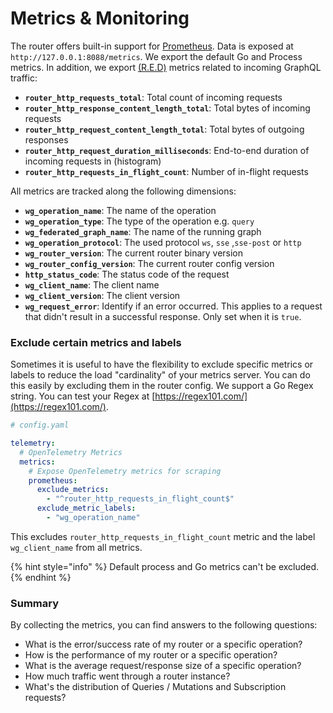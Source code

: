 # Metrics & Monitoring

The router offers built-in support for [Prometheus](https://prometheus.io/). Data is exposed at `http://127.0.0.1:8088/metrics`. We export the default Go and Process metrics. In addition, we export [(R.E.D)](https://thenewstack.io/monitoring-microservices-red-method/) metrics related to incoming GraphQL traffic:

* **`router_http_requests_total`**: Total count of incoming requests
* **`router_http_response_content_length_total`**: Total bytes of incoming requests
* **`router_http_request_content_length_total`**: Total bytes of outgoing responses
* **`router_http_request_duration_milliseconds`**: End-to-end duration of incoming requests in (histogram)
* **`router_http_requests_in_flight_count`**: Number of in-flight requests

All metrics are tracked along the following dimensions:

* **`wg_operation_name`**: The name of the operation
* **`wg_operation_type`**: The type of the operation e.g. `query`
* **`wg_federated_graph_name`**: The name of the running graph
* **`wg_operation_protocol`**: The used protocol `ws`, `sse` ,`sse-post` or `http`
* **`wg_router_version`**: The current router binary version
* **`wg_router_config_version`**: The current router config version
* **`http_status_code`**: The status code of the request
* **`wg_client_name`**: The client name
* **`wg_client_version`**: The client version
* **`wg_request_error`**: Identify if an error occurred. This applies to a request that didn't result in a successful response. Only set when it is `true`.

### Exclude certain metrics and labels

Sometimes it is useful to have the flexibility to exclude specific metrics or labels to reduce the load "cardinality" of your metrics server. You can do this easily by excluding them in the router config. We support a Go Regex string. You can test your Regex at [https://regex101.com/](https://regex101.com/).

```yaml
# config.yaml

telemetry:
  # OpenTelemetry Metrics
  metrics:
    # Expose OpenTelemetry metrics for scraping
    prometheus:
      exclude_metrics:
        - "^router_http_requests_in_flight_count$"
      exclude_metric_labels:
        - "wg_operation_name"
```

This excludes `router_http_requests_in_flight_count` metric and the label `wg_client_name` from all metrics.

{% hint style="info" %}
Default process and Go metrics can't be excluded.
{% endhint %}

### Summary

By collecting the metrics, you can find answers to the following questions:

* What is the error/success rate of my router or a specific operation?
* How is the performance of my router or a specific operation?
* What is the average request/response size of a specific operation?
* How much traffic went through a router instance?
* What's the distribution of Queries / Mutations and Subscription requests?

